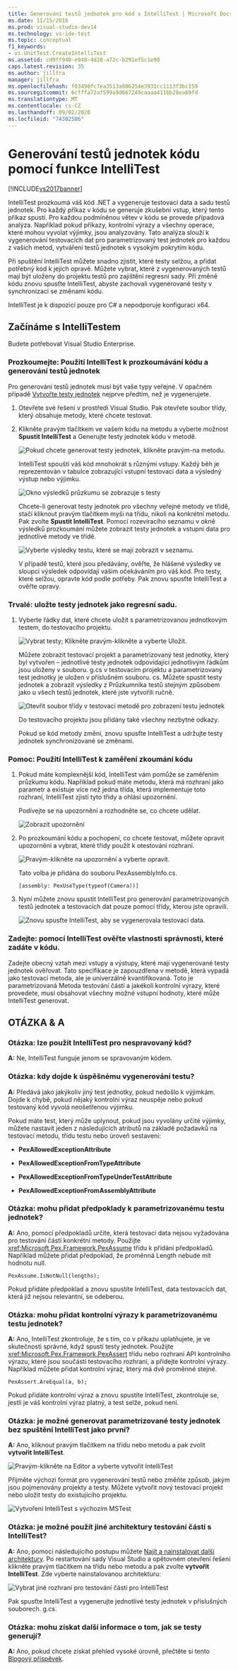 ```yaml
---
title: Generování testů jednotek pro kód s IntelliTest | Microsoft Docs
ms.date: 11/15/2016
ms.prod: visual-studio-dev14
ms.technology: vs-ide-test
ms.topic: conceptual
f1_keywords:
- vs.UnitTest.CreateIntelliTest
ms.assetid: cd9ff940-e948-4d28-a72c-b291ef5c1e90
caps.latest.revision: 35
ms.author: jillfra
manager: jillfra
ms.openlocfilehash: f03490fc7ea3513a006254e3931cc1113f3bc159
ms.sourcegitcommit: 6cfffa72af599a9d667249caaaa411bb28ea69fd
ms.translationtype: MT
ms.contentlocale: cs-CZ
ms.lasthandoff: 09/02/2020
ms.locfileid: "74302586"
---
```

# <a name="generate-unit-tests-for-your-code-with-intellitest"></a>Generování testů jednotek kódu pomocí funkce IntelliTest
[!INCLUDE[vs2017banner](../includes/vs2017banner.md)]

IntelliTest prozkoumá váš kód .NET a vygeneruje testovací data a sadu testů jednotek. Pro každý příkaz v kódu se generuje zkušební vstup, který tento příkaz spustí.  Pro každou podmíněnou větev v kódu se provede případová analýza.  Například pokud příkazy, kontrolní výrazy a všechny operace, které mohou vyvolat výjimky, jsou analyzovány. Tato analýza slouží k vygenerování testovacích dat pro parametrizovaný test jednotek pro každou z vašich metod, vytváření testů jednotek s vysokým pokrytím kódu.

 Při spuštění IntelliTest můžete snadno zjistit, které testy selžou, a přidat potřebný kód k jejich opravě. Můžete vybrat, které z vygenerovaných testů mají být uloženy do projektu testů pro zajištění regresní sady. Při změně kódu znovu spusťte IntelliTest, abyste zachovali vygenerované testy v synchronizaci se změnami kódu.

 IntelliTest je k dispozici pouze pro C# a nepodporuje konfiguraci x64.

## <a name="get-started-with-intellitest"></a>Začínáme s IntelliTestem
 Budete potřebovat Visual Studio Enterprise.

### <a name="explore-use-intellitest-to-explore-your-code-and-generate-unit-tests"></a>Prozkoumejte: Použití IntelliTest k prozkoumávání kódu a generování testů jednotek
 Pro generování testů jednotek musí být vaše typy veřejné. V opačném případě [Vytvořte testy jednotek](#NoRun) nejprve předtím, než je vygenerujete.

1. Otevřete své řešení v prostředí Visual Studio. Pak otevřete soubor třídy, který obsahuje metody, které chcete testovat.

2. Klikněte pravým tlačítkem ve vašem kódu na metodu a vyberte možnost **Spustit IntelliTest** a Generujte testy jednotek kódu v metodě.

     ![Pokud chcete generovat testy jednotek, klikněte pravým&#45;na metodu.](../test/media/runpex.png "RunPEX")

     IntelliTest spouští váš kód mnohokrát s různými vstupy. Každý běh je reprezentován v tabulce zobrazující vstupní testovací data a výsledný výstup nebo výjimku.

     ![Okno výsledků průzkumu se zobrazuje s testy](../test/media/pexexplorationresults.png "PEXExplorationResults")

     Chcete-li generovat testy jednotek pro všechny veřejné metody ve třídě, stačí kliknout pravým tlačítkem myši na třídu, nikoli na konkrétní metodu. Pak zvolte **Spustit IntelliTest**. Pomocí rozevíracího seznamu v okně výsledků prozkoumání můžete zobrazit testy jednotek a vstupní data pro jednotlivé metody ve třídě.

     ![Vyberte výsledky testu, které se mají zobrazit v seznamu.](../test/media/selectpextest.png "SelectPEXTest")

     V případě testů, které jsou předávány, ověřte, že hlášené výsledky ve sloupci výsledek odpovídají vašim očekáváním pro váš kód. Pro testy, které selžou, opravte kód podle potřeby. Pak znovu spusťte IntelliTest a ověřte opravy.

### <a name="persist-save-the-unit-tests-as-a-regression-suite"></a>Trvalé: uložte testy jednotek jako regresní sadu.

1. Vyberte řádky dat, které chcete uložit s parametrizovanou jednotkovým testem, do testovacího projektu.

     ![Vybrat testy; Klikněte pravým&#45;klikněte a vyberte Uložit.](../test/media/savepextests.png "SavePEXTests")

     Můžete zobrazit testovací projekt a parametrizovaný test jednotky, který byl vytvořen – jednotlivé testy jednotek odpovídající jednotlivým řádkům jsou uloženy v souboru. g.cs v testovacím projektu a parametrizovaný test jednotky je uložen v příslušném souboru. cs. Můžete spustit testy jednotek a zobrazit výsledky z Průzkumníka testů stejným způsobem jako u všech testů jednotek, které jste vytvořili ručně.

     ![Otevřít soubor třídy v testovací metodě pro zobrazení testu jednotek](../test/media/testmethodpex.png "TestMethodPEX")

     Do testovacího projektu jsou přidány také všechny nezbytné odkazy.

     Pokud se kód metody změní, znovu spusťte IntelliTest a udržujte testy jednotek synchronizované se změnami.

### <a name="assist-use-intellitest-to-focus-code-exploration"></a>Pomoc: Použití IntelliTest k zaměření zkoumání kódu

1. Pokud máte komplexnější kód, IntelliTest vám pomůže se zaměřením průzkumu kódu. Například pokud máte metodu, která má rozhraní jako parametr a existuje více než jedna třída, která implementuje toto rozhraní, IntelliTest zjistí tyto třídy a ohlásí upozornění.

     Podívejte se na upozornění a rozhodněte se, co chcete udělat.

     ![Zobrazit upozornění](../test/media/pexviewwarning.png "PEXViewWarning")

2. Po prozkoumání kódu a pochopení, co chcete testovat, můžete opravit upozornění a vybrat, které třídy použít k otestování rozhraní.

     ![Pravým&#45;klikněte na upozornění a vyberte opravit.](../test/media/pexfixwarning.png "PEXFixWarning")

     Tato volba je přidána do souboru PexAssemblyInfo.cs.

     `[assembly: PexUseType(typeof(Camera))]`

3. Nyní můžete znovu spustit IntelliTest pro generování parametrizovaných testů jednotek a testovacích dat pouze pomocí třídy, kterou jste opravili.

     ![Znovu spusťte IntelliTest, aby se vygenerovala testovací data.](../test/media/pexwarningsfixed.png "PEXWarningsFixed")

### <a name="specify-use-intellitest-to-validate-correctness-properties-that-you-specify-in-code"></a>Zadejte: pomocí IntelliTest ověřte vlastnosti správnosti, které zadáte v kódu.
 Zadejte obecný vztah mezi vstupy a výstupy, které mají vygenerované testy jednotek ověřovat. Tato specifikace je zapouzdřena v metodě, která vypadá jako testovací metoda, ale je univerzálně kvantifikovaná. Toto je parametrizovaná Metoda testování částí a jakékoli kontrolní výrazy, které provedete, musí obsahovat všechny možné vstupní hodnoty, které může IntelliTest generovat.

## <a name="q--a"></a><a name="QandALink"></a> OTÁZKA & A

### <a name="q-can-you-use-intellitest-for-unmanaged-code"></a>Otázka: lze použít IntelliTest pro nespravovaný kód?
 **A:** Ne, IntelliTest funguje jenom se spravovaným kódem.

### <a name="q-when-does-a-generated-test-pass-or-fail"></a>Otázka: kdy dojde k úspěšnému vygenerování testu?
 **A:** Předává jako jakýkoliv jiný test jednotky, pokud nedošlo k výjimkám. Dojde k chybě, pokud nějaký kontrolní výraz neuspěje nebo pokud testovaný kód vyvolá neošetřenou výjimku.

 Pokud máte test, který může uplynout, pokud jsou vyvolány určité výjimky, můžete nastavit jeden z následujících atributů na základě požadavků na testovací metodu, třídu testu nebo úroveň sestavení:

- **PexAllowedExceptionAttribute**

- **PexAllowedExceptionFromTypeAttribute**

- **PexAllowedExceptionFromTypeUnderTestAttribute**

- **PexAllowedExceptionFromAssemblyAttribute**

### <a name="q-can-i-add-assumptions-to-the-parameterized-unit-test"></a>Otázka: mohu přidat předpoklady k parametrizovanému testu jednotek?
 **A:** Ano, pomocí předpokladů určíte, která testovací data nejsou vyžadována pro testování částí konkrétní metody. Použijte <xref:Microsoft.Pex.Framework.PexAssume> třídu k přidání předpokladů. Například můžete přidat předpoklad, že proměnná Length nebude mít hodnotu null.

 `PexAssume.IsNotNull(lengths);`

 Pokud přidáte předpoklad a znovu spustíte IntelliTest, data testovacích dat, která již nejsou relevantní, se odeberou.

### <a name="q-can-i-add-assertions-to-the-parameterized-unit-test"></a>Otázka: mohu přidat kontrolní výrazy k parametrizovanému testu jednotek?
 **A:** Ano, IntelliTest zkontroluje, že s tím, co v příkazu uplatňujete, je ve skutečnosti správné, když spustí testy jednotek. Použijte <xref:Microsoft.Pex.Framework.PexAssert> třídu nebo rozhraní API kontrolního výrazu, které jsou součástí testovacího rozhraní, a přidejte kontrolní výrazy. Například můžete přidat kontrolní výraz, který má dvě proměnné stejné.

 `PexAssert.AreEqual(a, b);`

 Pokud přidáte kontrolní výraz a znovu spustíte IntelliTest, zkontroluje se, jestli je váš kontrolní výraz platný, a test selže, pokud není.

### <a name="q-can-i-generate-parameterized-unit-tests-without-running-intellitest-first"></a><a name="NoRun"></a> Otázka: je možné generovat parametrizované testy jednotek bez spuštění IntelliTest jako první?
 **A:** Ano, kliknout pravým tlačítkem na třídu nebo metodu a pak zvolit **vytvořit IntelliTest**.

 ![Pravým&#45;klikněte na Editor a vyberte vytvořit IntelliTest](../test/media/pexcreateintellitest.png "PEXCreateIntelliTest")

 Přijměte výchozí formát pro vygenerování testů nebo změňte způsob, jakým jsou pojmenovány projekty a testy. Můžete vytvořit nový testovací projekt nebo uložit testy do existujícího projektu.

 ![Vytvoření IntelliTest s výchozím MSTest](../test/media/pexcreateintellitestmstest.png "PEXCreateIntelliTestMSTest")

### <a name="q-can-i-use-other-unit-test-frameworks-with-intellitest"></a>Otázka: je možné použít jiné architektury testování částí s IntelliTest?
 **A:** Ano, pomocí následujícího postupu můžete [Najít a nainstalovat další architektury](../test/install-third-party-unit-test-frameworks.md). Po restartování sady Visual Studio a opětovném otevření řešení klikněte pravým tlačítkem na třídu nebo metodu a pak zvolte **vytvořit IntelliTest**. Zde vyberte nainstalovanou architekturu:

 ![Vybrat jiné rozhraní pro testování částí pro IntelliTest](../test/media/pexcreateintellitestextensions.png "PEXCreateIntelliTestExtensions")

 Pak spusťte IntelliTest a vygenerujte jednotlivé testy jednotek v příslušných souborech. g.cs.

### <a name="q-can-i-learn-more-about-how-the-tests-are-generated"></a>Otázka: mohu získat další informace o tom, jak se testy generují?
 **A:** Ano, pokud chcete získat přehled vysoké úrovně, přečtěte si tento [Blogový příspěvek](https://devblogs.microsoft.com/devops/intellitest-one-test-to-rule-them-all/).

